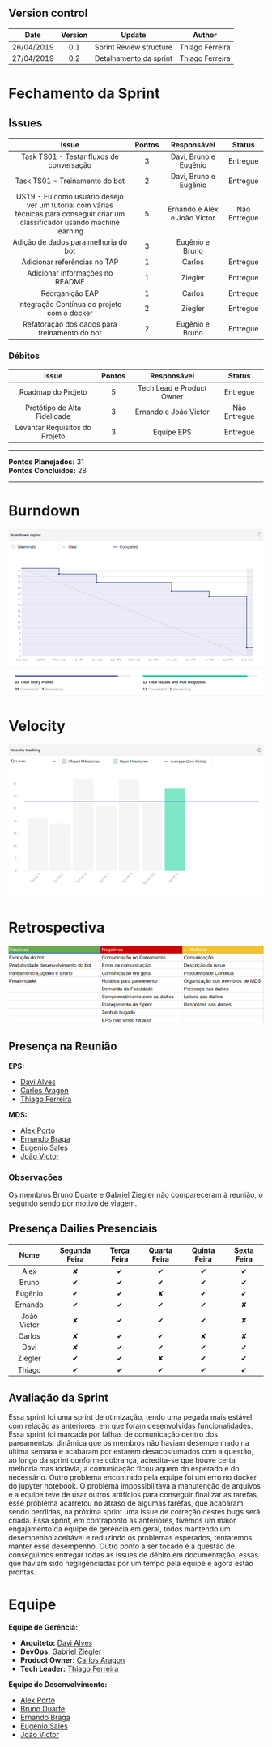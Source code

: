 ## Version control

|Date|Version|Update|Author|
|:--:|:----:|:-------:|:---:|
|26/04/2019|0.1|Sprint Review structure|Thiago Ferreira|
|27/04/2019|0.2|Detalhamento da sprint|Thiago Ferreira|


# Fechamento da Sprint

## Issues
|Issue|Pontos|Responsável|Status|
|:--:|:-------:|:--:|:---:|
|Task TS01 - Testar fluxos de conversação|3|Davi, Bruno e Eugênio|Entregue|
|Task TS01 - Treinamento do bot|2|Davi, Bruno e Eugênio|Entregue|
|US19 - Eu como usuário	desejo ver um tutorial com várias técnicas para conseguir criar um classificador usando machine learning |5|Ernando e Alex e João Victor |Não Entregue|
|Adição de dados para melhoria do bot|3|Eugênio e Bruno||
|Adicionar referências no TAP|1|Carlos|Entregue|
|Adicionar informações no README|1|Ziegler|Entregue|
|Reorganição EAP|1|Carlos|Entregue|
|Integração Contínua do projeto com o docker|2|Ziegler|Entregue|
|Refatoração dos dados para treinamento do bot|2|Eugênio e Bruno|Entregue|


### Débitos
|Issue|Pontos|Responsável|Status|
|:--:|:-------:|:--:|:---:|
|Roadmap do Projeto|5|Tech Lead e Product Owner| Entregue |
|Protótipo de Alta Fidelidade|3|Ernando e João Victor| Não Entregue |
|Levantar Requisitos do Projeto|3|Equipe EPS| Entregue |

___
**Pontos Planejados:** 31 <br>
**Pontos Concluídos:** 28
___

# Burndown
![](../img/burndownsprint5.png)

# Velocity
![](../img/velocitysprint5.png)

# Retrospectiva
![](../img/reviewsprint5.png)

## Presença na Reunião
**EPS:** 
* [Davi Alves](https://github.com/davialvb)  
* [Carlos Aragon](https://github.com/carlosaragon)
* [Thiago Ferreira](https://github.com/thiagoiferreira)

**MDS:** 
- [Alex Porto](https://github.com/alexportof)
- [Ernando Braga](https://github.com/ZarathosDeath)
- [Eugenio Sales](https://github.com/Eugeniosales)
- [João Victor](https://github.com/joao15victor08)

### Observações
Os membros Bruno Duarte e Gabriel Ziegler não compareceram à reunião, o segundo sendo por motivo de viagem.

## Presença Dailies Presenciais

| Nome    |Segunda Feira      | Terça Feira      | Quarta Feira     | Quinta Feira      | Sexta Feira      |     
|:-----:  |:-----------------:|:----------------:|:----------------:|:-----------------:|:----------------:|
|Alex     |          ✘        |         ✔        |         ✔        |         ✔         |         ✔        |
|Bruno    |          ✔        |         ✔        |         ✔        |        ✔          |         ✔        |
|Eugênio  |          ✔        |         ✔        |         ✘        |         ✔         |         ✔        |
|Ernando  |         ✔         |         ✔        |         ✔        |         ✔         |         ✘        |
|João Victor|       ✘         |         ✔        |         ✔        |        ✔          |          ✘       |
|Carlos   |          ✘        |         ✔        |         ✔        |         ✘         |         ✘        |
|Davi     |          ✘        |         ✔        |         ✔        |         ✔         |         ✔        |
|Ziegler  |         ✔         |         ✔        |         ✘        |         ✔         |         ✔        |
|Thiago   |         ✔         |         ✔        |         ✔        |         ✔         |         ✔        |



## Avaliação da Sprint
Essa sprint foi uma sprint de otimização, tendo uma pegada mais estável com relação as anteriores, em que foram desenvolvidas funcionalidades.
Essa sprint foi marcada por falhas de comunicação dentro dos pareamentos, dinâmica que os membros não haviam desempenhado na última semana e acabaram por estarem desacostumados com a questão, ao longo da sprint conforme cobrança, acredita-se que houve certa melhoria mas todavia, a comunicação ficou aquem do esperado e do necessário.
Outro problema encontrado pela equipe foi um erro no docker do jupyter notebook. O problema impossibilitava a manutenção de arquivos e a equipe teve de usar outros artifícios para conseguir finalizar as tarefas, esse problema acarretou no atraso de algumas tarefas, que acabaram sendo perdidas, na próxima sprint uma issue de correção destes bugs será criada.
Essa sprint, em contraponto as anteriores, tivemos um maior engajamento da equipe de gerência em geral, todos mantendo um desempenho aceitável e reduzindo os problemas esperados, tentaremos manter esse desempenho.
Outro ponto a ser tocado é a questão de conseguimos entregar todas as issues de débito em documentação, essas que haviam sido negligênciadas por um tempo pela equipe e agora estão prontas.

# Equipe
**Equipe de Gerência:** 
* **Arquiteto:** [Davi Alves](https://github.com/davialvb)  
* **DevOps:** [Gabriel Ziegler](https://github.com/gabrielziegler3) <br>
* **Product Owner:** [Carlos Aragon](https://github.com/carlosaragon) <br>
* **Tech Leader:** [Thiago Ferreira](https://github.com/thiagoiferreira)

**Equipe de Desenvolvimento:** 
- [Alex Porto](https://github.com/alexportof)
- [Bruno Duarte](https://github.com/Mexazonic)
- [Ernando Braga](https://github.com/ZarathosDeath)
- [Eugenio Sales](https://github.com/Eugeniosales)
- [João Victor](https://github.com/joao15victor08)